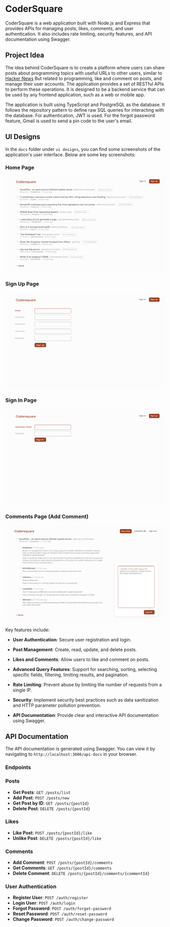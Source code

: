 # CoderSquare

CoderSquare is a web application built with Node.js and Express that provides APIs for managing posts, likes, comments, and user authentication. It also includes rate limiting, security features, and API documentation using Swagger.

## Project Idea

The idea behind CoderSquare is to create a platform where users can share posts about programming topics with useful URLs to other users, similar to [Hacker News](https://news.ycombinator.com/) But related to programming, like and comment on posts, and manage their user accounts. The application provides a set of RESTful APIs to perform these operations. It is designed to be a backend service that can be used by any frontend application, such as a web or mobile app.

The application is built using TypeScript and PostgreSQL as the database. It follows the repository pattern to define raw SQL queries for interacting with the database. For authentication, JWT is used. For the forgot password feature, Gmail is used to send a pin code to the user's email.

## UI Designs

In the `docs` folder under `ui designs`, you can find some screenshots of the application's user interface. Below are some key screenshots:

### Home Page

![Home Page](docs/ui%20designs/1%20home%20page.png)

### Sign Up Page

![Sign Up Page](docs/ui%20designs/6%20sign%20up%20page.png)

### Sign In Page

![Sign In Page](docs/ui%20designs/5%20sign%20in%20page.png)

### Comments Page (Add Comment)

![Comments Page (Add Comment)](<docs/ui%20designs/8%20comments%20page%20(add%20comment).png>)

Key features include:

- **User Authentication**: Secure user registration and login.
- **Post Management**: Create, read, update, and delete posts.
- **Likes and Comments**: Allow users to like and comment on posts.
- **Advanced Query Features**: Support for searching, sorting, selecting specific fields, filtering, limiting results, and pagination.

- **Rate Limiting**: Prevent abuse by limiting the number of requests from a single IP.
- **Security**: Implement security best practices such as data sanitization and HTTP parameter pollution prevention.
- **API Documentation**: Provide clear and interactive API documentation using Swagger.

## API Documentation

The API documentation is generated using Swagger. You can view it by navigating to `http://localhost:3000/api-docs` in your browser.

### Endpoints

### Posts

- **Get Posts**: `GET /posts/list`
- **Add Post**: `POST /posts/new`
- **Get Post by ID**: `GET /posts/{postId}`
- **Delete Post**: `DELETE /posts/{postId}`

### Likes

- **Like Post**: `POST /posts/{postId}/like`
- **Unlike Post**: `DELETE /posts/{postId}/like`

### Comments

- **Add Comment**: `POST /posts/{postId}/comments`
- **Get Comments**: `GET /posts/{postId}/comments`
- **Delete Comment**: `DELETE /posts/{postId}/comments/{commentId}`

### User Authentication

- **Register User**: `POST /auth/register`
- **Login User**: `POST /auth/login`
- **Forgot Password**: `POST /auth/forgot-password`
- **Reset Password**: `POST /auth/reset-password`
- **Change Password**: `POST /auth/change-password`
